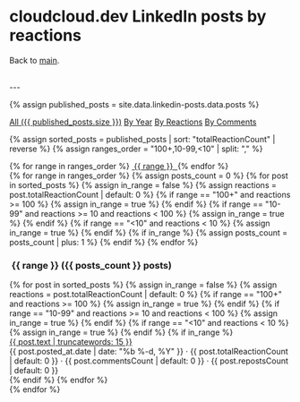 # cloudcloud.dev LinkedIn posts by reactions

Back to [main](../index.md).

<br/>
---

<!-- markdownlint-disable MD033 -->
{% assign published_posts = site.data.linkedin-posts.data.posts %}

<!-- Buttons for ordering LinkedIn posts -->
<div class="list-filters">
  <a href="linkedin.html" class="list-filter">All ({{ published_posts.size }})</a>
  <a href="year.html" class="list-filter">By Year</a>
  <a href="reactions.html" class="list-filter">By Reactions</a>
  <a href="comments.html" class="list-filter">By Comments</a>
</div>

{% assign sorted_posts = published_posts | sort: "totalReactionCount" | reverse %}
{% assign ranges_order = "100+,10-99,<10" | split: "," %}

<!-- Reactions cloud -->
<div class="tag-list">
  {% for range in ranges_order %}
    <a href="#{{ range }}" class="btn btn-primary tag-btn">
      <i class="fas fa-thumbs-up" aria-hidden="true"></i>&nbsp;{{ range }}&nbsp;
    </a>
  {% endfor %}
</div>

<div id="full-tags-list">
  {% for range in ranges_order %}
    {% assign posts_count = 0 %}
    {% for post in sorted_posts %}
      {% assign in_range = false %}
      {% assign reactions = post.totalReactionCount | default: 0 %}
      {% if range == "100+" and reactions >= 100 %}
        {% assign in_range = true %}
      {% endif %}
      {% if range == "10-99" and reactions >= 10 and reactions < 100 %}
        {% assign in_range = true %}
      {% endif %}
      {% if range == "<10" and reactions < 10 %}
        {% assign in_range = true %}
      {% endif %}
      {% if in_range %}
        {% assign posts_count = posts_count | plus: 1 %}
      {% endif %}
    {% endfor %}
    <h3 id="{{ range }}" class="linked-section">
      <i class="fas fa-thumbs-up" aria-hidden="true"></i>&nbsp;{{ range }}&nbsp;({{ posts_count }} posts)
    </h3>
    <div class="post-list">
      {% for post in sorted_posts %}
        {% assign in_range = false %}
        {% assign reactions = post.totalReactionCount | default: 0 %}
        {% if range == "100+" and reactions >= 100 %}
          {% assign in_range = true %}
        {% endif %}
        {% if range == "10-99" and reactions >= 10 and reactions < 100 %}
          {% assign in_range = true %}
        {% endif %}
        {% if range == "<10" and reactions < 10 %}
          {% assign in_range = true %}
        {% endif %}
        {% if in_range %}
          <div class="tag-entry">
            <a href="{{ post.url }}" target="_blank">{{ post.text | truncatewords: 15 }}</a>
            <div class="entry-date">
              <time datetime="{{ post.posted_at.date }}">{{ post.posted_at.date | date: "%b %-d, %Y" }}</time>
              <span class="post-stats">
                · <i class="fas fa-thumbs-up" aria-hidden="true"></i> {{ post.totalReactionCount | default: 0 }}
                · <i class="fas fa-comment" aria-hidden="true"></i> {{ post.commentsCount | default: 0 }}
                · <i class="fas fa-retweet" aria-hidden="true"></i> {{ post.repostsCount | default: 0 }}
              </span>
            </div>
          </div>
        {% endif %}
      {% endfor %}
    </div>
  {% endfor %}
</div>
